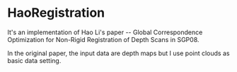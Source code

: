 HaoRegistration
===============

It's an implementation of Hao Li's paper -- Global Correspondence Optimization for
Non-Rigid Registration of Depth Scans in SGP08.

In the original paper, the input data are depth maps but I use point clouds as 
basic data setting.
